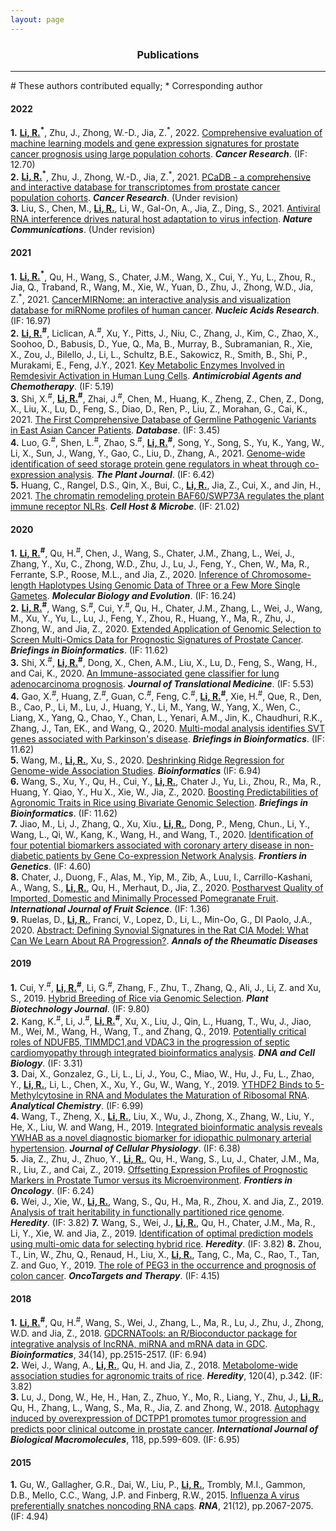 ```yaml
---
layout: page
---
```


<div align="center"><h3>Publications</h3></div>

--------------------------------------------------

\# These authors contributed equally; * Corresponding author

#### 2022

**1.** **<ins>Li, R.</ins><sup>\*</sup>**, Zhu, J., Zhong, W.-D., Jia, Z.<sup>\*</sup>, 2022. [Comprehensive evaluation of machine learning models and gene expression signatures for prostate cancer prognosis using large population cohorts](https://doi.org/10.1101/2021.07.02.450975). ***Cancer Research***. (IF: 12.70)  
**2.** **<ins>Li, R.</ins><sup>\*</sup>**, Zhu, J., Zhong, W.-D., Jia, Z.<sup>\*</sup>, 2021. [PCaDB - a comprehensive and interactive database for transcriptomes from prostate cancer population cohorts](https://doi.org/10.1101/2021.06.29.449134). ***Cancer Research***. (Under revision)  
**3.** Liu, S., Chen, M., **<ins>Li, R.</ins>**, Li, W., Gal-On, A., Jia, Z., Ding, S., 2021. [Antiviral RNA interference drives natural host adaptation to virus infection](https://advances.sciencemag.org/). ***Nature Communications***. (Under revision)  

#### 2021

**1.** **<ins>Li, R.</ins><sup>\*</sup>**, Qu, H., Wang, S., Chater, J.M., Wang, X., Cui, Y., Yu, L., Zhou, R., Jia, Q., Traband, R., Wang, M., Xie, W., Yuan, D., Zhu, J., Zhong, W.D., Jia, Z.<sup>\*</sup>, 2021. [CancerMIRNome: an interactive analysis and visualization database for miRNome profiles of human cancer](https://doi.org/10.1093/nar/gkab784). ***Nucleic Acids Research***. (IF: 16.97)  
**2.** **<ins>Li, R.</ins><sup>#</sup>**, Liclican, A.<sup>#</sup>, Xu, Y., Pitts, J., Niu, C., Zhang, J., Kim, C., Zhao, X., Soohoo, D., Babusis, D., Yue, Q., Ma, B., Murray, B., Subramanian, R., Xie, X., Zou, J., Bilello, J., Li, L., Schultz, B.E., Sakowicz, R., Smith, B., Shi, P., Murakami, E., Feng, J.Y., 2021. [Key Metabolic Enzymes Involved in Remdesivir Activation in Human Lung Cells](https://doi.org/10.1128/AAC.00602-2). ***Antimicrobial Agents and Chemotherapy***. (IF: 5.19)  
**3.** Shi, X.<sup>#</sup>, **<ins>Li, R.</ins><sup>#</sup>**, Zhai, J.<sup>#</sup>, Chen, M., Huang, K., Zheng, Z., Chen, Z., Dong, X., Liu, X., Lu, D., Feng, S., Diao, D., Ren, P., Liu, Z., Morahan, G., Cai, K., 2021. [The First Comprehensive Database of Germline Pathogenic Variants in East Asian Cancer Patients](https://doi.org/10.1093/database/baab075). ***Database***. (IF: 3.45)  
**4.** Luo, G.<sup>#</sup>, Shen, L.<sup>#</sup>, Zhao, S.<sup>#</sup>, **<ins>Li, R.</ins><sup>#</sup>**, Song, Y., Song, S., Yu, K., Yang, W., Li, X., Sun, J., Wang, Y., Gao, C., Liu, D., Zhang, A., 2021. [Genome-wide identification of seed storage protein gene regulators in wheat through co-expression analysis](https://doi.org/10.1111/tpj.15538). ***The Plant Journal***. (IF: 6.42)  
**5.** Huang, C., Rangel, D.S., Qin, X., Bui, C., **<ins>Li, R.</ins>**, Jia, Z., Cui, X., and Jin, H., 2021. [The chromatin remodeling protein BAF60/SWP73A regulates the plant immune receptor NLRs](https://doi.org/10.1016/j.chom.2021.01.005). ***Cell Host & Microbe***. (IF: 21.02)  

#### 2020

**1.** **<ins>Li, R.</ins><sup>#</sup>**, Qu, H.<sup>#</sup>, Chen, J., Wang, S., Chater, J.M., Zhang, L., Wei, J., Zhang, Y., Xu, C., Zhong, W.D., Zhu, J., Lu, J., Feng, Y., Chen, W., Ma, R., Ferrante, S.P., Roose, M.L., and Jia, Z., 2020. [Inference of Chromosome-length Haplotypes Using Genomic Data of Three or a Few More Single Gametes](https://doi.org/10.1093/molbev/msaa176). ***Molecular Biology and Evolution***. (IF: 16.24)  
**2.** **<ins>Li, R.</ins><sup>#</sup>**, Wang, S.<sup>#</sup>, Cui, Y.<sup>#</sup>, Qu, H., Chater, J.M., Zhang, L., Wei, J., Wang, M., Xu, Y., Yu, L., Lu, J., Feng, Y., Zhou, R., Huang, Y., Ma, R., Zhu, J., Zhong, W., and Jia, Z., 2020. [Extended Application of Genomic Selection to Screen Multi-Omics Data for Prognostic Signatures of Prostate Cancer](https://doi.org/10.1093/bib/bbaa197). ***Briefings in Bioinformatics***. (IF: 11.62)  
**3.** Shi, X.<sup>#</sup>, **<ins>Li, R.</ins><sup>#</sup>**, Dong, X., Chen, A.M., Liu, X., Lu, D., Feng, S., Wang, H., and Cai, K., 2020. [An Immune-associated gene classifier for lung adenocarcinoma prognosis](https://doi.org/10.1186/s12967-020-02233-y). ***Journal of Translational Medicine***. (IF: 5.53)  
**4.** Gao, X.<sup>#</sup>, Huang, Z.<sup>#</sup>, Guan, C.<sup>#</sup>, Feng, C.<sup>#</sup>, **<ins>Li, R.</ins><sup>#</sup>**, Xie, H.<sup>#</sup>, Que, R., Den, B., Cao, P., Li, M., Lu, J., Huang, Y., Li, M., Yang, W., Yang, X., Wen, C., Liang, X., Yang, Q., Chao, Y., Chan, L., Yenari, A.M., Jin, K.,  Chaudhuri, R.K., Zhang, J., Tan, EK., and Wang, Q., 2020. [Multi-modal analysis identifies SVT genes associated with Parkinson's disease](https://academic.oup.com/bib). ***Briefings in Bioinformatics***. (IF: 11.62)  
**5.** Wang, M., **<ins>Li, R.</ins>**, Xu, S., 2020. [Deshrinking Ridge Regression for Genome-wide Association Studies](https://doi.org/10.1093/bioinformatics/btaa345). ***Bioinformatics*** (IF: 6.94)  
**6.** Wang, S., Xu, Y., Qu, H., Cui, Y., **<ins>Li, R.</ins>**, Chater J., Yu, Li., Zhou, R., Ma, R., Huang, Y. Qiao, Y., Hu X., Xie, W., Jia, Z., 2020. [Boosting Predictabilities of Agronomic Traits in Rice using Bivariate Genomic Selection](https://academic.oup.com/bib/article/doi/10.1093/bib/bbaa103/5867560?guestAccessKey=c06470c6-19c9-48e8-a821-f5eb870eb23b). ***Briefings in Bioinformatics***. (IF: 11.62)  
**7.** Jiao, M., Li, J., Zhang, Q., Xu, Xiu., **<ins>Li, R.</ins>**, Dong, P., Meng, Chun., Li, Y., Wang, L., Qi, W., Kang, K., Wang, H., and Wang, T., 2020. [Identification of four potential biomarkers associated with coronary artery disease in non-diabetic patients by Gene Co-expression Network Analysis](https://www.frontiersin.org/articles/10.3389/fgene.2020.00542/full). ***Frontiers in Genetics***. (IF: 4.60)  
**8.** Chater, J., Duong, F., Alas, M., Yip, M., Zib, A., Luu, I., Carrillo-Kashani, A., Wang, S., **<ins>Li, R.</ins>**, Qu, H., Merhaut, D., Jia, Z., 2020. [Postharvest Quality of Imported, Domestic and Minimally Processed Pomegranate Fruit](https://www.tandfonline.com/doi/full/10.1080/15538362.2020.1734896). ***International Journal of Fruit Science***. (IF: 1.36)  
**9.** Ruelas, D., **<ins>Li, R.</ins>**, Franci, V., Lopez, D., Li, L., Min-Oo, G., DI Paolo, J.A., 2020. [Abstract: Defining Synovial Signatures in the Rat CIA Model: What Can We Learn About RA Progression?](https://ard.bmj.com/content/79/Suppl_1/247.2). ***Annals of the Rheumatic Diseases***  


#### 2019

**1.** Cui, Y.<sup>#</sup>, **<ins>Li, R.</ins><sup>#</sup>**, Li, G.<sup>#</sup>, Zhang, F., Zhu, T., Zhang, Q., Ali, J., Li, Z. and Xu, S., 2019. [Hybrid Breeding of Rice via Genomic Selection](https://onlinelibrary.wiley.com/doi/full/10.1111/pbi.13170). ***Plant Biotechnology Journal***. (IF: 9.80)  
**2.** Kang, K.<sup>#</sup>, Li, J.<sup>#</sup>, **<ins>Li, R.</ins><sup>#</sup>**, Xu, X., Liu, J., Qin, L., Huang, T., Wu, J., Jiao, M., Wei, M., Wang, H., Wang, T., and Zhang, Q., 2019. [Potentially critical roles of NDUFB5, TIMMDC1,and VDAC3 in the progression of septic cardiomyopathy through integrated bioinformatics analysis](https://www.liebertpub.com/doi/10.1089/dna.2019.4859). ***DNA and Cell Biology***. (IF: 3.31)  
**3.** Dai, X., Gonzalez, G., Li, L., Li, J., You, C., Miao, W., Hu, J., Fu, L., Zhao, Y., **<ins>Li, R.</ins>**, Li, L., Chen, X.,  Xu, Y., Gu, W., Wang, Y., 2019. [YTHDF2 Binds to 5-Methylcytosine in RNA and Modulates the Maturation of Ribosomal RNA](https://pubs.acs.org/doi/abs/10.1021/acs.analchem.9b04505). ***Analytical Chemistry***. (IF: 6.99)  
**4.** Wang, T., Zheng, X., **<ins>Li, R.</ins>**, Liu, X., Wu, J., Zhong, X., Zhang, W., Liu, Y., He, X., Liu, W. and Wang, H., 2019. [Integrated bioinformatic analysis reveals YWHAB as a novel diagnostic biomarker for idiopathic pulmonary arterial hypertension](https://doi.org/10.1002/jcp.27381). ***Journal of Cellular Physiology***. (IF: 6.38)  
**5.** Jia, Z., Zhu, J., Zhuo, Y., **<ins>Li, R.</ins>**, Qu, H., Wang, S., Lu, J., Chater, J.M., Ma, R., Liu, Z., and Cai, Z., 2019. [Offsetting Expression Profiles of Prognostic Markers in Prostate Tumor versus its Microenvironment](https://doi.org/10.3389/fonc.2019.00539). ***Frontiers in Oncology***. (IF: 6.24)  
**6.** Wei, J., Xie, W., **<ins>Li, R.</ins>**, Wang, S., Qu, H., Ma, R., Zhou, X. and Jia, Z., 2019. [Analysis of trait heritability in functionally partitioned rice genome](https://www.nature.com/articles/s41437-019-0244-9). ***Heredity***. (IF: 3.82)
**7.** Wang, S., Wei, J., **<ins>Li, R.</ins>**, Qu, H., Chater, J.M., Ma, R., Li, Y., Xie, W. and Jia, Z., 2019. [Identification of optimal prediction models using multi-omic data for selecting hybrid rice](https://www.nature.com/articles/s41437-019-0210-6). ***Heredity***. (IF: 3.82)
**8.** Zhou, T., Lin, W., Zhu, Q., Renaud, H., Liu, X., **<ins>Li, R.</ins>**, Tang, C., Ma, C., Rao, T., Tan, Z. and Guo, Y., 2019. [The role of PEG3 in the occurrence and prognosis of colon cancer](https://doi.org/10.2147/OTT.S208060). ***OncoTargets and Therapy***. (IF: 4.15)  


#### 2018

**1.** **<ins>Li, R.</ins><sup>#</sup>**, Qu, H.<sup>#</sup>, Wang, S., Wei, J., Zhang, L., Ma, R., Lu, J., Zhu, J., Zhong, W.D. and Jia, Z., 2018. [GDCRNATools: an R/Bioconductor package for integrative analysis of lncRNA, miRNA and mRNA data in GDC](https://academic.oup.com/bioinformatics/article/34/14/2515/4917355). ***Bioinformatics***, 34(14), pp.2515-2517. (IF: 6.94)  
**2.** Wei, J., Wang, A., **<ins>Li, R.</ins>**, Qu, H. and Jia, Z., 2018. [Metabolome-wide association studies for agronomic traits of rice](https://www.nature.com/articles/s41437-017-0032-3). ***Heredity***, 120(4), p.342. (IF: 3.82)  
**3.** Lu, J., Dong, W., He, H., Han, Z., Zhuo, Y., Mo, R., Liang, Y., Zhu, J., **<ins>Li, R.</ins>**, Qu, H., Zhang, L., Wang, S., Ma, R., Jia, Z. and Zhong, W., 2018. [Autophagy induced by overexpression of DCTPP1 promotes tumor progression and predicts poor clinical outcome in prostate cancer](https://doi.org/10.1016/j.ijbiomac.2018.06.005). ***International Journal of Biological Macromolecules***, 118, pp.599-609. (IF: 6.95)  


#### 2015

**1.** Gu, W., Gallagher, G.R., Dai, W., Liu, P., **<ins>Li, R.</ins>**, Trombly, M.I., Gammon, D.B., Mello, C.C., Wang, J.P. and Finberg, R.W., 2015. [Influenza A virus preferentially snatches noncoding RNA caps](https://rnajournal.cshlp.org/content/21/12/2067.full). ***RNA***, 21(12), pp.2067-2075. (IF: 4.94)
